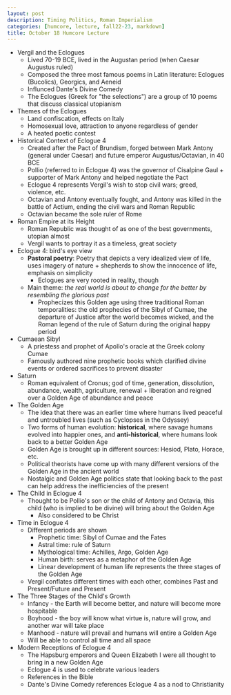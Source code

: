 ```yaml
---
layout: post
description: Timing Politics, Roman Imperialism
categories: [humcore, lecture, fall22-23, markdown]
title: October 18 Humcore Lecture
---
```


- Vergil and the Eclogues
    - Lived 70-19 BCE, lived in the Augustan period (when Caesar Augustus ruled)
    - Composed the three most famous poems in Latin literature: Eclogues (Bucolics), Georgics, and Aeneid
    - Influnced Dante's Divine Comedy
    - The Eclogues (Greek for "the selections") are a group of 10 poems that discuss classical utopianism
- Themes of the Eclogues
    - Land confiscation, effects on Italy
    - Homosexual love, attraction to anyone regardless of gender
    - A heated poetic contest
- Historical Context of Eclogue 4
    - Created after the Pact of Brundism, forged between Mark Antony (general under Caesar) and future emperor Augustus/Octavian, in 40 BCE
    - Pollio (referred to in Eclogue 4) was the governor of Cisalpine Gaul + supporter of Mark Antony and helped negotiate the Pact
    - Eclogue 4 represents Vergil's wish to stop civil wars; greed, violence, etc.
    - Octavian and Antony eventually fought, and Antony was killed in the battle of Actium, ending the civil wars and Roman Republic
    - Octavian became the sole ruler of Rome
- Roman Empire at its Height
    - Roman Republic was thought of as one of the best governments, utopian almost
    - Vergil wants to portray it as a timeless, great society
- Eclogue 4: bird's eye view
    - **Pastoral poetry**: Poetry that depicts a very idealized view of life, uses imagery of nature + shepherds to show the innocence of life, emphasis on simplicity
        - Eclogues are very rooted in reality, though
    - Main theme: *the real world is about to change for the better by resembling the glorious past*
        - Prophecizes this Golden age using three traditional Roman temporalities: the old prophecies of the Sibyl of Cumae, the departure of Justice after the world becomes wicked, and the Roman legend of the rule of Saturn during the original happy period
- Cumaean Sibyl
    - A priestess and prophet of Apollo's oracle at the Greek colony Cumae
    - Famously authored nine prophetic books which clarified divine events or ordered sacrifices to prevent disaster
- Saturn
    - Roman equivalent of Cronus; god of time, generation, dissolution, abundance, wealth, agriculture, renewal + liberation and reigned over a Golden Age of abundance and peace
- The Golden Age
    - The idea that there was an earlier time where humans lived peaceful and untroubled lives (such as Cyclopses in the Odyssey)
    - Two forms of human evolution: **historical**, where savage humans evolved into happier ones, and **anti-historical**, where humans look back to a better Golden Age
    - Golden Age is brought up in different sources: Hesiod, Plato, Horace, etc.
    - Political theorists have come up with many different versions of the Golden Age in the ancient world
    - Nostalgic and Golden Age politics state that looking back to the past can help address the inefficiencies of the present
- The Child in Eclogue 4
    - Thought to be Pollio's son or the child of Antony and Octavia, this child (who is implied to be divine) will bring about the Golden Age
        - Also considered to be Christ
- Time in Eclogue 4
    - Different periods are shown
        - Prophetic time: Sibyl of Cumae and the Fates
        - Astral time: rule of Saturn
        - Mythological time: Achilles, Argo, Golden Age
        - Human birth: serves as a metaphor of the Golden Age
        - Linear development of human life represents the three stages of the Golden Age
    - Vergil conflates different times with each other, combines Past and Present/Future and Present
- The Three Stages of the Child's Growth
    - Infancy - the Earth will become better, and nature will become more hospitable
    - Boyhood - the boy will know what virtue is, nature will grow, and another war will take place
    - Manhood - nature will prevail and humans will entire a Golden Age
    - Will be able to control all time and all space
- Modern Receptions of Eclogue 4
    - The Hapsburg emperors and Queen Elizabeth I were all thought to bring in a new Golden Age
    - Eclogue 4 is used to celebrate various leaders
    - References in the Bible
    - Dante's Divine Comedy references Eclogue 4 as a nod to Christianity